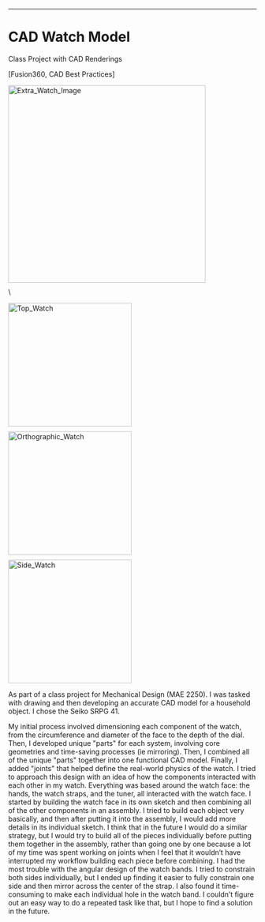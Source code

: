 ---
# CAD Watch Model

Class Project with CAD Renderings

 [Fusion360, CAD Best Practices]
 
 <img src="https://github.com/user-attachments/assets/1d375558-09f3-43fa-8c63-2fd5b073dfc4" alt="Extra_Watch_Image" width="400" style="display:block; margin-bottom: 10px;"/>\
 

<img src="https://github.com/user-attachments/assets/560c09b4-eff2-48dc-a0bb-263f2b5f1cee" alt="Top_Watch" width="250" style="display:block; margin-bottom: 10px;"/>

<img src="https://github.com/user-attachments/assets/eb3db8cd-1573-4302-97ff-f6ffc660c737" alt="Orthographic_Watch" width="250" style="display:block; margin-bottom: 10px;"/>

<img src="https://github.com/user-attachments/assets/f0e421e1-4021-466b-924b-83dc8f646903" alt="Side_Watch" width="250" style="display:block; margin-bottom: 10px;"/>






As part of a class project for Mechanical Design (MAE 2250). I was tasked with drawing and then developing an accurate CAD model for a household object. I chose the Seiko SRPG 41. 


My initial process involved dimensioning each component of the watch, from the circumference and diameter of the face to the depth of the dial. Then, I developed unique "parts" for each system, involving core geometries and time-saving processes (ie mirroring). Then, I combined all of the unique "parts" together into one functional CAD model. Finally, I added "joints" that helped define the real-world physics of the watch. I tried to approach this design with an idea of how the components interacted with each 
other in my watch. Everything was based around the watch face: the hands, the watch straps, and the tuner, all interacted with the watch face. I started by building the watch face in its own sketch and then combining all of the other components in an assembly. I tried to build each object very basically, and then after putting it into the assembly, I would add more details in its individual sketch. I think that in the future I would do a similar strategy, but I would try to build all of the pieces individually before putting them together in the assembly, rather than going one by one because a lot of my time was spent working on joints when I feel that it wouldn’t have interrupted my workflow building each piece before combining. I had the most trouble with the angular design of the watch bands. I tried to constrain both sides individually, but I ended up finding it easier to fully constrain one side and then mirror across the center of the strap. I also found it time-consuming to make each individual hole in the watch band. I couldn’t figure out an easy way to do a repeated task like that, but I hope to find a solution in the future.  



